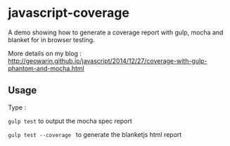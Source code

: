 javascript-coverage
===================

A demo showing how to generate a coverage report with gulp, mocha and blanket for in browser testing.

More details on my blog : http://geowarin.github.io/javascript/2014/12/27/coverage-with-gulp-phantom-and-mocha.html

## Usage

Type :

`gulp test` to output the mocha spec report

`gulp test --coverage ` to generate the blanketjs html report
